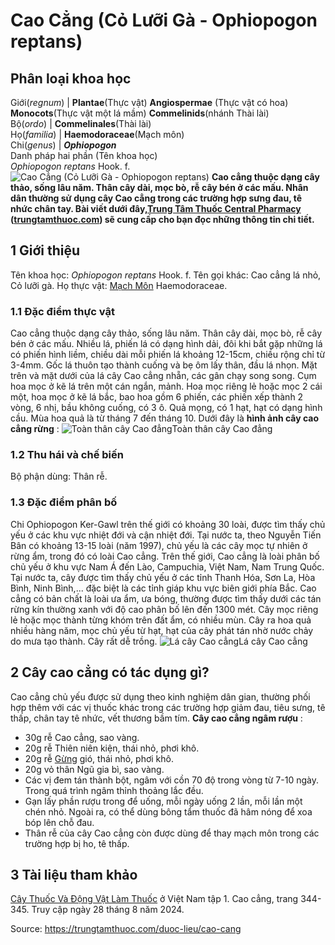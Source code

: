 # Cao Cẳng (Cỏ Lưỡi Gà - Ophiopogon reptans)

Phân loại khoa học  
---  
Giới(_regnum_) |  **Plantae**(Thực vật) **Angiospermae** (Thực vật có hoa) **Monocots**(Thực vật một lá mầm) **Commelinids**(nhánh Thài lài)  
Bộ(_ordo_) | **Commelinales**(Thài lài)  
Họ(_familia_) | **Haemodoraceae**(Mạch môn)  
Chi(_genus_) | **_Ophiopogon_**  
Danh pháp hai phần (Tên khoa học)  
_Ophiopogon reptans_ Hook. f.  
![Cao Cẳng \(Cỏ Lưỡi Gà - Ophiopogon reptans\)](https://trungtamthuoc.com/images/others/cao-cang-5656.jpg)
**Cao cẳng thuộc dạng cây thảo, sống lâu năm. Thân cây dài, mọc bò, rễ cây bén ở các mấu. Nhân dân thường sử dụng cây Cao cẳng trong các trường hợp sưng đau, tê nhức chân tay. Bài viết dưới đây,[Trung Tâm Thuốc Central Pharmacy](https://trungtamthuoc.com/ "Trung Tâm Thuốc Central Pharmacy") ([trungtamthuoc.com](https://trungtamthuoc.com/ "trungtamthuoc.com")) sẽ cung cấp cho bạn đọc những thông tin chi tiết.**
##  1 Giới thiệu
Tên khoa học: _Ophiopogon reptans_ Hook. f.
Tên gọi khác: Cao cẳng lá nhỏ, Cỏ lưỡi gà.
Họ thực vật: [Mạch Môn](https://trungtamthuoc.com/duoc-lieu/mach-mon "Mạch Môn") Haemodoraceae.
### 1.1 Đặc điểm thực vật
Cao cẳng thuộc dạng cây thảo, sống lâu năm.
Thân cây dài, mọc bò, rễ cây bén ở các mấu.
Nhiều lá, phiến lá có dạng hình dải, đôi khi bắt gặp những lá có phiến hình liềm, chiều dài mỗi phiến lá khoảng 12-15cm, chiều rộng chỉ từ 3-4mm. Gốc lá thuôn tạo thành cuống và bẹ ôm lấy thân, đầu lá nhọn. Mặt trên và mặt dưới của lá cây Cao cẳng nhẵn, các gân chạy song song.
Cụm hoa mọc ở kẽ lá trên một cán ngắn, mảnh. Hoa mọc riêng lẻ hoặc mọc 2 cái một, hoa mọc ở kẽ lá bắc, bao hoa gồm 6 phiến, các phiến xếp thành 2 vòng, 6 nhị, bầu không cuống, có 3 ô.
Quả mọng, có 1 hạt, hạt có dạng hình cầu.
Mùa hoa quả là từ tháng 7 đến tháng 10.
Dưới đây là **hình ảnh cây cao cẳng rừng** :
![Toàn thân cây Cao đẳng](https://trungtamthuoc.com/images/item/cao-cang-0.jpg)Toàn thân cây Cao đẳng
### 1.2 Thu hái và chế biến
Bộ phận dùng: Thân rễ.
### 1.3 Đặc điểm phân bố
Chi Ophiopogon Ker-Gawl trên thế giới có khoảng 30 loài, được tìm thấy chủ yếu ở các khu vực nhiệt đới và cận nhiệt đới.
Tại nước ta, theo Nguyễn Tiến Bân có khoảng 13-15 loài (năm 1997), chủ yếu là các cây mọc tự nhiên ở rừng ẩm, trong đó có loài Cao cẳng.
Trên thế giới, Cao cẳng là loài phân bố chủ yếu ở khu vực Nam Á đến Lào, Campuchia, Việt Nam, Nam Trung Quốc. Tại nước ta, cây được tìm thấy chủ yếu ở các tỉnh Thanh Hóa, Sơn La, Hòa Bình, Ninh Bình,... đặc biệt là các tỉnh giáp khu vực biên giới phía Bắc.
Cao cẳng có bản chất là loài ưa ẩm, ưa bóng, thường được tìm thấy dưới các tán rừng kín thường xanh với độ cao phân bố lên đến 1300 mét.
Cây mọc riêng lẻ hoặc mọc thành từng khóm trên đất ẩm, có nhiều mùn. Cây ra hoa quả nhiều hàng năm, mọc chủ yếu từ hạt, hạt của cây phát tán nhờ nước chảy do mưa tạo thành. Cây rất dễ trồng.
![Lá cây Cao cẳng](https://trungtamthuoc.com/images/item/cao-cang-1.jpg)Lá cây Cao cẳng
##  2 Cây cao cẳng có tác dụng gì?
Cao cẳng chủ yếu được sử dụng theo kinh nghiệm dân gian, thường phối hợp thêm với các vị thuốc khác trong các trường hợp giảm đau, tiêu sưng, tê thấp, chân tay tê nhức, vết thương bầm tím.
**Cây cao cẳng ngâm rượu** :
  * 30g rễ Cao cẳng, sao vàng.
  * 20g rễ Thiên niên kiện, thái nhỏ, phơi khô.
  * 20g rễ [Gừng](https://trungtamthuoc.com/duoc-lieu/gung-14 "Gừng") gió, thái nhỏ, phơi khô.
  * 20g vỏ thân Ngũ gia bì, sao vàng.
  * Các vị đem tán thành bột, ngâm với cồn 70 độ trong vòng từ 7-10 ngày. Trong quá trình ngâm thỉnh thoảng lắc đều.
  * Gạn lấy phần rượu trong để uống, mỗi ngày uống 2 lần, mỗi lần một chén nhỏ. Ngoài ra, có thể dùng bông tẩm thuốc đã hâm nóng để xoa bóp lên chỗ đau.
  * Thân rễ của cây Cao cẳng còn được dùng để thay mạch môn trong các trường hợp bị ho, tê thấp.


##  3 Tài liệu tham khảo
[Cây Thuốc Và Động Vật Làm Thuốc](https://trungtamthuoc.com/bai-viet/doc-online-va-tai-mien-phi-pdf-sach-cay-thuoc-va-dong-vat-lam-thuoc-o-viet-nam "Cây Thuốc Và Động Vật Làm Thuốc") ở Việt Nam tập 1. Cao cẳng, trang 344-345. Truy cập ngày 28 tháng 8 năm 2024.


Source: https://trungtamthuoc.com/duoc-lieu/cao-cang